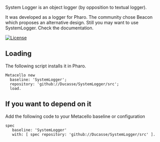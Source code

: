 System Logger is an object logger (by opposition to textual logger). 

It was developed as a logger for Pharo. The community chose Beacon which proposes an alternative design.
Still you may want to use SystemLogger. Check the documentation. 

[![License](https://img.shields.io/badge/license-MIT-blue.svg)](https://img.shields.io/badge/license-MIT-blue.svg)

## Loading 
The following script installs it in Pharo.

```smalltalk
Metacello new
  baseline: 'SystemLogger';
  repository: 'github://Ducasse/SystemLogger/src';
  load.
```

## If you want to depend on it 

Add the following code to your Metacello baseline or configuration 

```smalltalk
spec 
   baseline: 'SystemLogger' 
   with: [ spec repository: 'github://Ducasse/SystemLogger/src' ].
```
